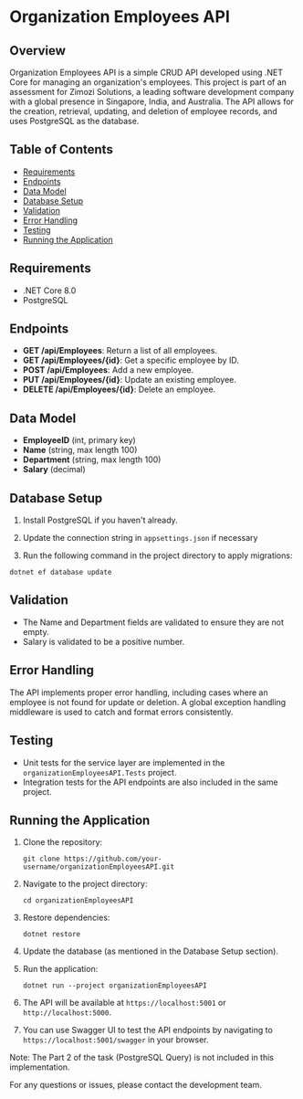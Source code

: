 # Organization Employees API

## Overview

Organization Employees API is a simple CRUD API developed using .NET Core for managing an organization's employees. This project is part of an assessment for Zimozi Solutions, a leading software development company with a global presence in Singapore, India, and Australia. The API allows for the creation, retrieval, updating, and deletion of employee records, and uses PostgreSQL as the database.

## Table of Contents

- [Requirements](#requirements)
- [Endpoints](#endpoints)
- [Data Model](#data-model)
- [Database Setup](#database-setup)
- [Validation](#validation)
- [Error Handling](#error-handling)
- [Testing](#testing)
- [Running the Application](#running-the-application)

## Requirements

- .NET Core 8.0
- PostgreSQL

## Endpoints

- **GET /api/Employees**: Return a list of all employees.
- **GET /api/Employees/{id}**: Get a specific employee by ID.
- **POST /api/Employees**: Add a new employee.
- **PUT /api/Employees/{id}**: Update an existing employee.
- **DELETE /api/Employees/{id}**: Delete an employee.

## Data Model

- **EmployeeID** (int, primary key)
- **Name** (string, max length 100)
- **Department** (string, max length 100)
- **Salary** (decimal)

## Database Setup

1. Install PostgreSQL if you haven't already.
2. Update the connection string in `appsettings.json` if necessary

4. Run the following command in the project directory to apply migrations:

```
dotnet ef database update
```

## Validation

- The Name and Department fields are validated to ensure they are not empty.
- Salary is validated to be a positive number.

## Error Handling

The API implements proper error handling, including cases where an employee is not found for update or deletion. A global exception handling middleware is used to catch and format errors consistently.

## Testing

- Unit tests for the service layer are implemented in the `organizationEmployeesAPI.Tests` project.
- Integration tests for the API endpoints are also included in the same project.

## Running the Application

1. Clone the repository:
   ```
   git clone https://github.com/your-username/organizationEmployeesAPI.git
   ```

2. Navigate to the project directory:
   ```
   cd organizationEmployeesAPI
   ```

3. Restore dependencies:
   ```
   dotnet restore
   ```

4. Update the database (as mentioned in the Database Setup section).

5. Run the application:
   ```
   dotnet run --project organizationEmployeesAPI
   ```

6. The API will be available at `https://localhost:5001` or `http://localhost:5000`.

7. You can use Swagger UI to test the API endpoints by navigating to `https://localhost:5001/swagger` in your browser.

Note: The Part 2 of the task (PostgreSQL Query) is not included in this implementation.

For any questions or issues, please contact the development team.